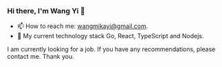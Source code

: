 ### Hi there, I'm Wang Yi 👋

- 📫 How to reach me: wangmikayi@gmail.com.
- 🌱 My current technology stack Go, React, TypeScript and Nodejs.

I am currently looking for a job. If you have any recommendations, please contact me. Thank you.

<!--
**wangyi12358/wangyi12358** is a ✨ _special_ ✨ repository because its `README.md` (this file) appears on your GitHub profile.

Here are some ideas to get you started:

- 🔭 I’m currently working on ...
- 🌱 I’m currently learning Go、React、Nodejs
- 👯 I’m looking to collaborate on ...
- 🤔 I’m looking for help with ...
- 💬 Ask me about ...
- 📫 How to reach me: wangmikayi@gmail.com
- 😄 Pronouns: ...
- ⚡ Fun fact: ...
-->
